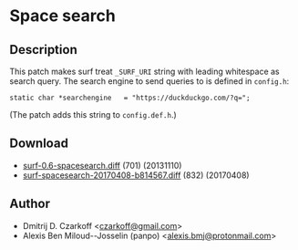 Space search
============

Description
-----------

This patch makes surf treat `_SURF_URI` string with leading whitespace as
search query. The search engine to send queries to is defined in `config.h`:

	static char *searchengine   = "https://duckduckgo.com/?q=";

(The patch adds this string to `config.def.h`.)

Download
--------

* [surf-0.6-spacesearch.diff](surf-0.6-spacesearch.diff) (701) (20131110)
* [surf-spacesearch-20170408-b814567.diff](surf-spacesearch-20170408-b814567.diff) (832) (20170408)

Author
------

* Dmitrij D. Czarkoff <[czarkoff@gmail.com](mailto:czarkoff@gmail.com)>
* Alexis Ben Miloud--Josselin (panpo) <[alexis.bmj@protonmail.com](alexis.bmj@protonmail.com)>
